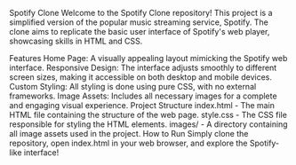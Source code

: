 Spotify Clone
Welcome to the Spotify Clone repository! This project is a simplified version of the popular music streaming service, Spotify. The clone aims to replicate the basic user interface of Spotify's web player, showcasing skills in HTML and CSS.

Features
Home Page: A visually appealing layout mimicking the Spotify web interface.
Responsive Design: The interface adjusts smoothly to different screen sizes, making it accessible on both desktop and mobile devices.
Custom Styling: All styling is done using pure CSS, with no external frameworks.
Image Assets: Includes all necessary images for a complete and engaging visual experience.
Project Structure
index.html - The main HTML file containing the structure of the web page.
style.css - The CSS file responsible for styling the HTML elements.
images/ - A directory containing all image assets used in the project.
How to Run
Simply clone the repository, open index.html in your web browser, and explore the Spotify-like interface!

